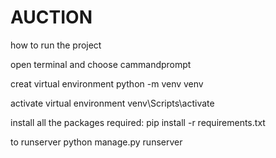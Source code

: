 # AUCTION

how to run the project

open terminal and choose cammandprompt

creat virtual environment
 python -m venv venv 

activate virtual environment
 venv\Scripts\activate

install all the packages required:
pip install -r requirements.txt

to runserver
 python manage.py runserver
